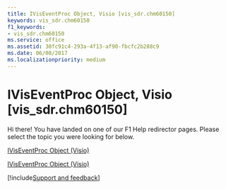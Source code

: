 ```yaml
---
title: IVisEventProc Object, Visio [vis_sdr.chm60150]
keywords: vis_sdr.chm60150
f1_keywords:
- vis_sdr.chm60150
ms.service: office
ms.assetid: 30fc91c4-293a-4f13-af90-fbcfc2b288c9
ms.date: 06/08/2017
ms.localizationpriority: medium
---
```



# IVisEventProc Object, Visio [vis_sdr.chm60150]

Hi there! You have landed on one of our F1 Help redirector pages. Please select the topic you were looking for below.

[IVisEventProc Object (Visio)](https://msdn.microsoft.com/library/b6725db2-82fd-46f8-0474-0f88904eaa33.aspx)

[IVisEventProc Object (Visio)](https://msdn.microsoft.com/library/332ec60d-c70a-9d7f-15ad-bb797f60b3a5%28Office.15%29.aspx)

[!include[Support and feedback](~/includes/feedback-boilerplate.md)]